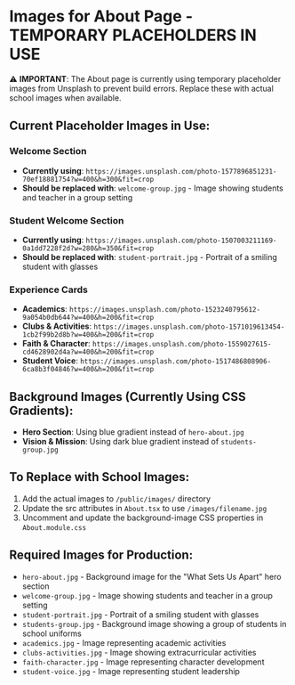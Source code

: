 # Images for About Page - TEMPORARY PLACEHOLDERS IN USE

⚠️ **IMPORTANT**: The About page is currently using temporary placeholder images from Unsplash to prevent build errors. Replace these with actual school images when available.

## Current Placeholder Images in Use:

### Welcome Section
- **Currently using**: `https://images.unsplash.com/photo-1577896851231-70ef18881754?w=400&h=300&fit=crop`
- **Should be replaced with**: `welcome-group.jpg` - Image showing students and teacher in a group setting

### Student Welcome Section  
- **Currently using**: `https://images.unsplash.com/photo-1507003211169-0a1dd7228f2d?w=280&h=350&fit=crop`
- **Should be replaced with**: `student-portrait.jpg` - Portrait of a smiling student with glasses

### Experience Cards
- **Academics**: `https://images.unsplash.com/photo-1523240795612-9a054b0db644?w=400&h=200&fit=crop`
- **Clubs & Activities**: `https://images.unsplash.com/photo-1571019613454-1cb2f99b2d8b?w=400&h=200&fit=crop`
- **Faith & Character**: `https://images.unsplash.com/photo-1559027615-cd4628902d4a?w=400&h=200&fit=crop`
- **Student Voice**: `https://images.unsplash.com/photo-1517486808906-6ca8b3f04846?w=400&h=200&fit=crop`

## Background Images (Currently Using CSS Gradients):
- **Hero Section**: Using blue gradient instead of `hero-about.jpg`
- **Vision & Mission**: Using dark blue gradient instead of `students-group.jpg`

## To Replace with School Images:

1. Add the actual images to `/public/images/` directory
2. Update the src attributes in `About.tsx` to use `/images/filename.jpg`
3. Uncomment and update the background-image CSS properties in `About.module.css`

## Required Images for Production:
- `hero-about.jpg` - Background image for the "What Sets Us Apart" hero section
- `welcome-group.jpg` - Image showing students and teacher in a group setting  
- `student-portrait.jpg` - Portrait of a smiling student with glasses
- `students-group.jpg` - Background image showing a group of students in school uniforms
- `academics.jpg` - Image representing academic activities
- `clubs-activities.jpg` - Image showing extracurricular activities
- `faith-character.jpg` - Image representing character development
- `student-voice.jpg` - Image representing student leadership
